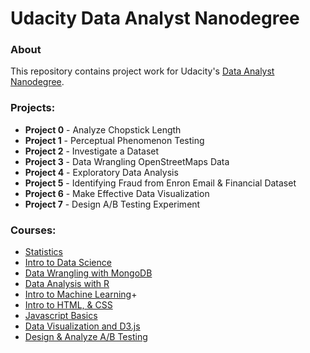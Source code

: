 # Udacity Data Analyst Nanodegree

### About
This repository contains project work for Udacity's [Data Analyst Nanodegree](https://www.udacity.com/course/nd002).

### Projects:

- **Project 0** - Analyze Chopstick Length
- **Project 1** - Perceptual Phenomenon Testing
- **Project 2** - Investigate a Dataset
- **Project 3** - Data Wrangling OpenStreetMaps Data
- **Project 4** - Exploratory Data Analysis
- **Project 5** - Identifying Fraud from Enron Email & Financial Dataset
- **Project 6** - Make Effective Data Visualization
- **Project 7** - Design A/B Testing Experiment


### Courses:
- [Statistics](https://www.udacity.com/course/intro-to-descriptive-statistics--ud827)
- [Intro to Data Science](https://www.udacity.com/course/intro-to-data-analysis--ud170)
- [Data Wrangling with MongoDB](https://www.udacity.com/course/data-analysis-with-r--ud651)
- [Data Analysis with R](https://www.udacity.com/course/data-analysis-with-r--ud651)
- [Intro to Machine Learning](https://www.udacity.com/course/intro-to-machine-learning--ud120)+
- [Intro to HTML, & CSS](https://www.udacity.com/course/intro-to-html-and-css--ud304)
- [Javascript Basics](https://www.udacity.com/course/javascript-basics--ud804)
- [Data Visualization and D3.js](https://www.udacity.com/course/data-visualization-and-d3js--ud507)
- [Design & Analyze A/B Testing](https://www.udacity.com/course/ab-testing--ud257)

